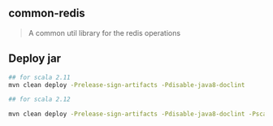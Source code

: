 ## common-redis
> A common util library for the  redis operations

## Deploy jar
```bash
## for scala 2.11
mvn clean deploy -Prelease-sign-artifacts -Pdisable-java8-doclint

## for scala 2.12

mvn clean deploy -Prelease-sign-artifacts -Pdisable-java8-doclint -Pscala-2.12
```
